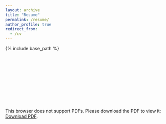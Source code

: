 ```yaml
---
layout: archive
title: "Resume"
permalink: /resume/
author_profile: true
redirect_from:
  - /cv
---
```


{% include base_path %}

<object data="../files/Daniel_Scott_Resume.pdf" type="application/pdf" width="750px" height="750px">
    <embed src="../files/Daniel_Scott_Resume.pdf" type="application/pdf">
        <p>This browser does not support PDFs. Please download the PDF to view it: <a href="../files/Daniel_Scott_Resume.pdf">Download PDF</a>.</p>
    </embed>
</object>